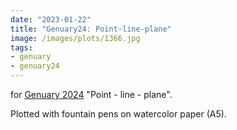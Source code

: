 ```yaml
---
date: "2023-01-22"
title: "Genuary24: Point-line-plane"
image: /images/plots/1366.jpg
tags:
- genuary
- genuary24
---
```


for [Genuary 2024](https://genuary.art) "Point - line - plane".

Plotted with fountain pens on watercolor paper (A5).